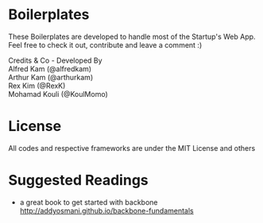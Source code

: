 Boilerplates
=============
These Boilerplates are developed to handle most of the Startup's Web App.  Feel free to check it out, contribute and leave a comment :)

Credits & Co - Developed By<br>
Alfred Kam (@alfredkam) <br>
Arthur Kam (@arthurkam) <br>
Rex Kim (@RexK) <br>
Mohamad Kouli (@KoulMomo) <br>


License
======
All codes and respective frameworks are under the MIT License and others

Suggested Readings
======
- a great book to get started with backbone<br>
http://addyosmani.github.io/backbone-fundamentals
